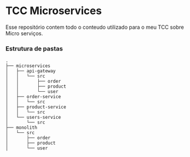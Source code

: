 # TCC Microservices

Esse repositório contem todo o conteudo utilizado para o meu TCC sobre Micro serviços.

### Estrutura de pastas

```
.
├── microservices
│   ├── api-gateway
│   │   └── src
│   │       ├── order
│   │       ├── product
│   │       └── user
│   ├── order-service
│   │   └── src
│   ├── product-service
│   │   └── src
│   └── users-service
│       └── src
├── monolith
│   └── src
│       ├── order
│       ├── product
│       └── user
```